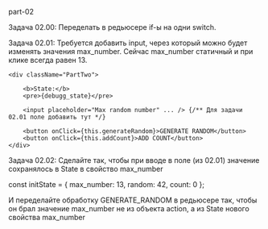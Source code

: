 part-02

Задача 02.00: Переделать в редьюсере if-ы на одни switch.

Задача 02.01:
Требуется добавить input, через который можно будет изменять значения max_number.
Сейчас max_number статичный и при клике всегда равен 13.

```
<div className="PartTwo">

    <b>State:</b>
    <pre>{debugg_state}</pre>

    <input placeholder="Max random number" ... /> {/** Для задачи 02.01 поле добавить тут */}

    <button onClick={this.generateRandom}>GENERATE RANDOM</button>
    <button onClick={this.addCount}>ADD COUNT</button>
</div>
```
Задача 02.02:
Сделайте так, чтобы при вводе в поле (из 02.01) значение сохранялось в State в свойство max_number

const initState = {
  max_number: 13,
  random: 42,
  count: 0
};

И переделайте обработку GENERATE_RANDOM в редьюсере так,
чтобы он брал значение max_number не из объекта action, а из State нового свойства max_number